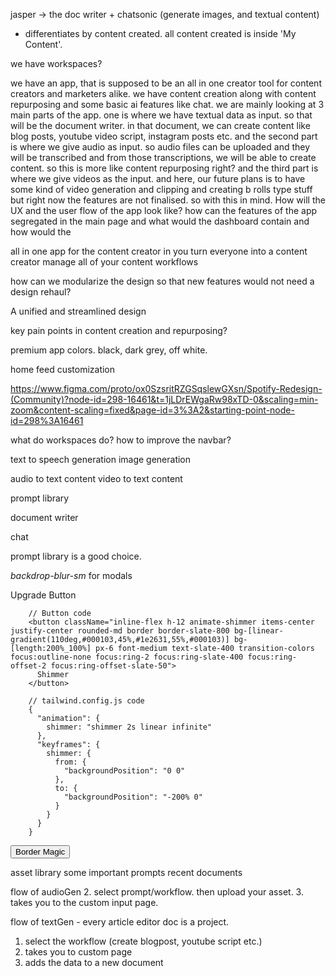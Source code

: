 jasper -> the doc writer + chatsonic (generate images, and textual content)
- differentiates by content created. all content created is inside 'My Content'.

we have workspaces?


we have an app, that is supposed to be an all in one creator tool for content creators and marketers alike. we have content creation along with content repurposing and some basic ai features like chat. we are mainly looking at 3 main parts of the app. one is where we have textual data as input. so that will be the document writer. in that document, we can create content like blog posts, youtube video script, instagram posts etc. and the second part is where we give audio as input. so audio files can be uploaded and they will be transcribed and from those transcriptions, we will be able to create content. so this is more like content repurposing right?  and the third part is where we give videos as the input. and here, our future plans is to have some kind of video generation and clipping and creating b rolls type stuff but right now the features are not finalised. so with this in mind. How will the UX and the user flow of the app look like? how can the features of the app segregated in the main page and what would the dashboard contain and how would the  


all in one app for the content creator in you
turn everyone into a content creator
manage all of your content workflows

how can we modularize the design so that new features would not need a design rehaul?

A unified and streamlined design

key pain points in content creation and repurposing?

premium app colors. black, dark grey, off white.

home feed customization

https://www.figma.com/proto/ox0SzsritRZGSqslewGXsn/Spotify-Redesign-(Community)?node-id=298-16461&t=1jLDrEWgaRw98xTD-0&scaling=min-zoom&content-scaling=fixed&page-id=3%3A2&starting-point-node-id=298%3A16461


what do workspaces do?
how to improve the navbar?

text to speech generation
image generation

audio to text content
video to text content

prompt library

document writer

chat

prompt library is a good choice.

*backdrop-blur-sm* for modals


Upgrade Button

        // Button code
        <button className="inline-flex h-12 animate-shimmer items-center justify-center rounded-md border border-slate-800 bg-[linear-gradient(110deg,#000103,45%,#1e2631,55%,#000103)] bg-[length:200%_100%] px-6 font-medium text-slate-400 transition-colors focus:outline-none focus:ring-2 focus:ring-slate-400 focus:ring-offset-2 focus:ring-offset-slate-50">
          Shimmer
        </button>
  
        // tailwind.config.js code
        {
          "animation": {
            shimmer: "shimmer 2s linear infinite"
          },
          "keyframes": {
            shimmer: {
              from: {
                "backgroundPosition": "0 0"
              },
              to: {
                "backgroundPosition": "-200% 0"
              }
            }
          }
        }

<button className="relative inline-flex h-12 overflow-hidden rounded-full p-[1px] focus:outline-none focus:ring-2 focus:ring-slate-400 focus:ring-offset-2 focus:ring-offset-slate-50">
  <span className="absolute inset-[-1000%] animate-[spin_2s_linear_infinite] bg-[conic-gradient(from_90deg_at_50%_50%,#E2CBFF_0%,#393BB2_50%,#E2CBFF_100%)]" />
  <span className="inline-flex h-full w-full cursor-pointer items-center justify-center rounded-full bg-slate-950 px-3 py-1 text-sm font-medium text-white backdrop-blur-3xl">
    Border Magic
  </span>
</button>



asset library
some important prompts
recent documents


flow of audioGen
2. select prompt/workflow. then upload your asset.
3. takes you to the custom input page.


flow of textGen - every article editor doc is a project.
1. select the workflow (create blogpost, youtube script etc.)
2. takes you to custom page
3. adds the data to a new document

